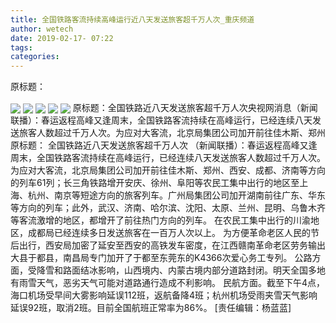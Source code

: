 ```yaml
---
title: 全国铁路客流持续高峰运行近八天发送旅客超千万人次_重庆频道
author: wetech
date: 2019-02-17- 07:22
tags: 
categories: 
---
```

原标题：
<!-- more -->
                
<img align="center" border="0" src="http://p1.ifengimg.com/fck/2019_08/ac1351c253fb99f_w558_h431.jpg" />
                
<img align="center" border="0" src="http://p1.ifengimg.com/fck/2019_08/81375e62371774e_w550_h427.jpg" />
            
<img align="center" border="0" src="http://p1.ifengimg.com/fck/2019_08/86d2cd2d3a2c0c4_w558_h422.jpg" />
<img align="center" border="0" src="http://p1.ifengimg.com/fck/2019_08/2f3cf5f25847917_w555_h430.jpg" />
<img align="center" border="0" src="http://p2.ifengimg.com/a/2016/0810/204c433878d5cf9size1_w16_h16.png" />
原标题：全国铁路近八天发送旅客超千万人次央视网消息（新闻联播）：春运返程高峰又逢周末，全国铁路客流持续在高峰运行，已经连续八天发送旅客人数超过千万人次。为应对大客流，北京局集团公司加开前往佳木斯、郑州
原标题：
全国铁路近八天发送旅客超千万人次
（新闻联播）：春运返程高峰又逢周末，全国铁路客流持续在高峰运行，已经连续八天发送旅客人数超过千万人次。
为应对大客流，北京局集团公司加开前往佳木斯、郑州、西安、成都、济南等方向的列车61列；长三角铁路增开安庆、徐州、阜阳等农民工集中出行的地区至上海、杭州、南京等短途方向的旅客列车。广州局集团公司加开湖南前往广东、华东等方向的列车；此外，武汉、济南、哈尔滨、沈阳、太原、兰州、昆明、乌鲁木齐等客流激增的地区，都增开了前往热门方向的列车。
在农民工集中出行的川渝地区，成都局已经连续多日发送旅客在一百万人次以上。
为方便革命老区人民的节后出行，西安局加密了延安至西安的高铁发车密度，在江西赣南革命老区劳务输出大县于都县，南昌局专门加开了于都至东莞东的K4366次爱心务工专列。
公路方面，受降雪和路面结冰影响，山西境内、内蒙古境内部分道路封闭。明天全国多地有雨雪天气，恶劣天气可能对道路通行造成不利影响。
民航方面。截至下午4点，海口机场受早间大雾影响延误112班，返航备降4班；杭州机场受雨夹雪天气影响延误92班，取消2班。目前全国航班正常率为86%。
[责任编辑：杨蓝蓝]
            
